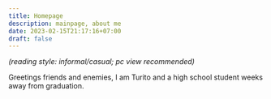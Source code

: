 ```yaml
---
title: Homepage
description: mainpage, about me
date: 2023-02-15T21:17:16+07:00
draft: false
---
```

*(reading style: informal/casual; pc view recommended)*

Greetings friends and enemies, I am Turito and a high school student weeks away from graduation.







